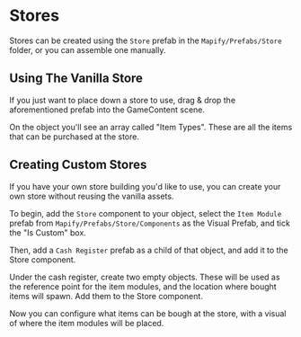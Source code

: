 # Stores

Stores can be created using the `Store` prefab in the `Mapify/Prefabs/Store` folder, or you can assemble one manually.

## Using The Vanilla Store

If you just want to place down a store to use, drag & drop the aforementioned prefab into the GameContent scene.

On the object you'll see an array called "Item Types".
These are all the items that can be purchased at the store.

## Creating Custom Stores

If you have your own store building you'd like to use, you can create your own store without reusing the vanilla assets.

To begin, add the `Store` component to your object, select the `Item Module` prefab
from `Mapify/Prefabs/Store/Components` as the Visual Prefab, and tick the "Is Custom" box.

Then, add a `Cash Register` prefab as a child of that object, and add it to the Store component.

Under the cash register, create two empty objects.
These will be used as the reference point for the item modules, and the location where bought items will spawn.
Add them to the Store component.

Now you can configure what items can be bough at the store, with a visual of where the item modules will be placed.
